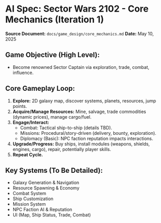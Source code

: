 # AI Spec: Sector Wars 2102 - Core Mechanics (Iteration 1)

**Source Document:** `docs/game_design/core_mechanics.md`
**Date:** May 10, 2025

## Game Objective (High Level):
- Become renowned Sector Captain via exploration, trade, combat, influence.

## Core Gameplay Loop:
1.  **Explore:** 2D galaxy map, discover systems, planets, resources, jump points.
2.  **Acquire/Manage Resources:** Mine, salvage, trade commodities (dynamic prices), manage cargo/fuel.
3.  **Engage/Interact:**
    *   Combat: Tactical ship-to-ship (details TBD).
    *   Missions: Procedural/story-driven (delivery, bounty, exploration).
    *   Diplomacy (Basic): NPC faction reputation impacts interactions.
4.  **Upgrade/Progress:** Buy ships, install modules (weapons, shields, engines, cargo), repair, potentially player skills.
5.  **Repeat Cycle.**

## Key Systems (To Be Detailed):
- Galaxy Generation & Navigation
- Resource Spawning & Economy
- Combat System
- Ship Customization
- Mission System
- NPC Faction AI & Reputation
- UI (Map, Ship Status, Trade, Combat)
